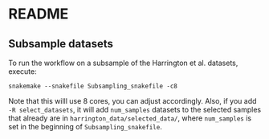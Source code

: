 # README

## Subsample datasets

To run the workflow on a subsample of the Harrington et al. datasets, execute:

`snakemake --snakefile Subsampling_snakefile -c8`

Note that this willl use 8 cores, you can adjust accordingly.
Also, if you add `-R select_datasets`, it will add `num_samples` datasets to the selected samples that already are in `harrington_data/selected_data/`, where `num_samples` is set in the beginning of `Subsampling_snakefile`.